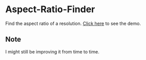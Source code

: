 # Aspect-Ratio-Finder
Find the aspect ratio of a resolution. [Click here](https://damzaky.github.io/2017/07/03/Aspect-Ratio-Generator.html) to see the demo.

## Note
I might still be improving it from time to time.
